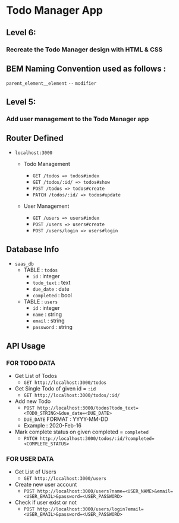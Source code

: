# Todo Manager App

## Level 6:

### Recreate the Todo Manager design with HTML & CSS

## BEM Naming Convention used as follows :

`parent_element`\_\_`element` `--` `modifier`

## Level 5:

### Add user management to the Todo Manager app

## Router Defined

- `localhost:3000`

  - Todo Management

    - `GET /todos => todos#index`
    - `GET /todos/:id/ => todos#show`
    - `POST /todos => todos#create`
    - `PATCH /todos/:id/ => todos#update`

  - User Management
    - `GET /users => users#index`
    - `POST /users => users#create`
    - `POST /users/login => users#login`

## Database Info

- `saas_db`
  - TABLE : `todos`
    - `id` : integer
    - `todo_text` : text
    - `due_date` : date
    - `completed` : bool
  - TABLE : `users`
    - `id` : integer
    - `name` : string
    - `email` : string
    - `password` : string

## API Usage

### FOR TODO DATA

- Get List of Todos
  - `GET http://localhost:3000/todos`
- Get Single Todo of given id = `:id`
  - `GET http://localhost:3000/todos/:id/`
- Add new Todo
  - `POST http://localhost:3000/todos?todo_text=<TODO_STRING>&due_date=<DUE_DATE>`
  - `DUE_DATE` FORMAT : YYYY-MM-DD
  - Example : 2020-Feb-16
- Mark complete status on given completed = `completed`
  - `PATCH http://localhost:3000/todos/:id/?completed=<COMPLETE_STATUS>`

### FOR USER DATA

- Get List of Users
  - `GET http://localhost:3000/users`
- Create new user account
  - `POST http://localhost:3000/users?name=<USER_NAME>&email=<USER_EMAIL>&password=<USER_PASSWORD>`
- Check if user exist or not
  - `POST http://localhost:3000/users/login?email=<USER_EMAIL>&password=<USER_PASSWORD>`
